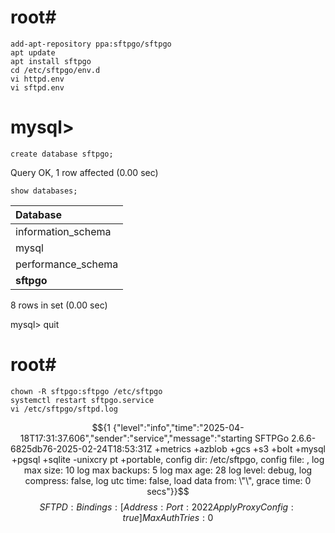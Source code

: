 ##
# root#
    add-apt-repository ppa:sftpgo/sftpgo
    apt update
    apt install sftpgo
    cd /etc/sftpgo/env.d
    vi httpd.env
    vi sftpd.env
##
# mysql>
    create database sftpgo;
Query OK, 1 row affected (0.00 sec)

    show databases;

| Database           |
|:-------------------|
| information_schema |
| mysql              |
| performance_schema |
| __sftpgo__         |
8 rows in set (0.00 sec)

mysql> quit
##
# root#
    chown -R sftpgo:sftpgo /etc/sftpgo
    systemctl restart sftpgo.service
    vi /etc/sftpgo/sftpd.log
$${1 {"level":"info","time":"2025-04-18T17:31:37.606","sender":"service","message":"starting SFTPGo 2.6.6-6825db76-2025-02-24T18:53:31Z +metrics +azblob +gcs +s3 +bolt +mysql +pgsql +sqlite -unixcry    pt +portable, config dir: /etc/sftpgo, config file: , log max size: 10 log max backups: 5 log max age: 28 log level: debug, log compress: false, log utc time: false, load data from: \"\", grace     time: 0 secs"}}$$
$${SFTPD:{Bindings:[{Address: Port:2022 ApplyProxyConfig:true}] MaxAuthTries:0}}$$
